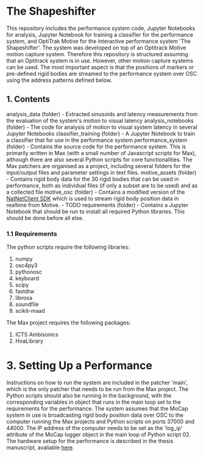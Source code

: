 # The Shapeshifter

This repository includes the performance system code, Jupyter Notebooks for analysis, Jupyter
Notebook for training a classifier for the performance system, and OptiTrak Motive for the interactive
performance system 'The Shapeshifter'. The system was developed on top of an Optitrack Motive motion
capture system. Therefore this repository is structured assuming that an Optitrack system is in use.
However, other motion capture systems can be used. The most important aspect is that the positions of
markers or pre-defined rigid bodies are streamed to the performance system over OSC using the address
patterns defined below.

## 1. Contents

analysis_data (folder) - Extracted sinusoids and latency measurements from the evaluation of the system's motion to visual latency
analysis_notebooks (folder) - The code for analysis of motion to visual system latency in several Jupyter Notebooks
classifier_training (folder) - A Jupyter Notebook to train a classifier that for use in the performance system
performance_system (folder) - Contains the source code for the performance system. This is primarily written in Max (with a small number of Javascript scripts for Max), 
although there are also several Python scripts for core functionalities. The Max patchers are organised as a project, including several folders for the input/output files
and parameter settings in text files.
motive_assets (folder) - Contains rigid body data for the 30 rigid bodies that can be used in
performance, both as individual files (if only a subset are to be used) and as a collected file
motive_osc (folder) - Contains a modified version of the [NatNetClient SDK](https://optitrack.com/support/downloads/developer-tools.html#natnet-sdk)
which is used to stream rigid body position data in realtime from Motive. - TODO
requirements (folder) - Contains a Jupyter Notebook that should be run to install all required
Python libraries. This should be done before all else.

### 1.1 Requirements

The python scripts require the following libraries:

1. numpy
2. osc4py3
3. pythonosc
4. keyboard
5. scipy
6. fastdtw
7. librosa
8. soundfile
9. scikit-maad

The Max project requires the following packages:

1. ICTS Ambisonics
2. HoaLibrary

# 3. Setting Up a Performance

Instructions on how to run the system are included in the patcher 'main', which is the only patcher that needs to be run from the Max project. The Python scripts should also be running in the background, with the corresponding variables in object that runs in the main loop set to the requirements for the performance. The system assumes that the MoCap system in use is broadcasting rigid body position data over OSC to the computer running the Max projects and Python scripts on ports 37000 and 44000. The IP address of the computer needs to be set as the 'log_ip' attribute of the MoCap logger object in the main loop of Python script 02. The hardware setup for the performance is described in the thesis manuscript, avaliable [here](https://drive.google.com/file/d/1gkyzdBCqBgZmMgvKYMLVTJ-M8FwWhahq/view?usp=drive_link).
